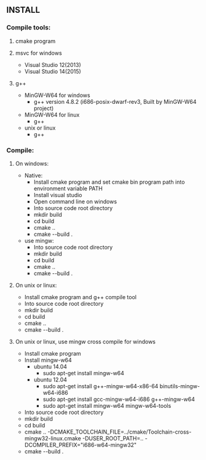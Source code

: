 INSTALL
-------

### Compile tools:

1. cmake program

2. msvc for windows
   - Visual Studio 12(2013)
   - Visual Studio 14(2015)

3. g++
   * MinGW-W64 for windows
     - g++ version 4.8.2 (i686-posix-dwarf-rev3, Built by MinGW-W64 project)
   * MinGW-W64 for linux
     - g++
   * unix or linux
     - g++

### Compile:

1. On windows:
   * Native:
     - Install cmake program and set cmake bin program path into environment variable PATH
     - Install visual studio
     - Open command line on windows
     - Into source code root directory
     - mkdir build
     - cd build
     - cmake ..
     - cmake --build .
   * use mingw:
     - Into source code root directory
     - mkdir build
     - cd build
     - cmake ..
     - cmake --build .
     
2. On unix or linux:
   * Install cmake program and g++ compile tool
   * Into source code root directory
   * mkdir build
   * cd build
   * cmake ..
   * cmake --build .

3. On unix or linux, use mingw cross compile for windows
   * Install cmake program
   * Install mingw-w64
      + ubuntu 14.04
        - sudo apt-get install mingw-w64
      + ubuntu 12.04
        - sudo apt-get install g++-mingw-w64-x86-64 binutils-mingw-w64-i686
        - sudo apt-get install gcc-mingw-w64-i686 g++-mingw-w64
        - sudo apt-get install mingw-w64 mingw-w64-tools
   * Into source code root directory
   * mkdir build
   * cd build
   * cmake .. -DCMAKE_TOOLCHAIN_FILE=../cmake/Toolchain-cross-mingw32-linux.cmake -DUSER_ROOT_PATH=.. -DCOMPILER_PREFIX="i686-w64-mingw32"
   * cmake --build .
